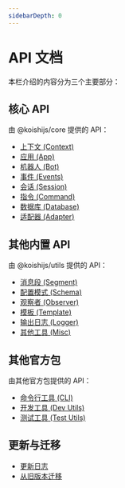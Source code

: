 ```yaml
---
sidebarDepth: 0
---
```


# API 文档

本栏介绍的内容分为三个主要部分：

## 核心 API

由 @koishijs/core 提供的 API：

- [上下文 (Context)](./core/context.md)
- [应用 (App)](./core/app.md)
- [机器人 (Bot)](./core/bot.md)
- [事件 (Events)](./core/events.md)
- [会话 (Session)](./core/session.md)
- [指令 (Command)](./core/command.md)
- [数据库 (Database)](./core/database.md)
- [适配器 (Adapter)](./core/adapter.md)

## 其他内置 API

由 @koishijs/utils 提供的 API：

- [消息段 (Segment)](./utils/segment.md)
- [配置模式 (Schema)](./utils/schema.md)
- [观察者 (Observer)](./utils/observer.md)
- [模板 (Template)](./utils/template.md)
- [输出日志 (Logger)](./utils/logger.md)
- [其他工具 (Misc)](./utils/misc.md)

## 其他官方包

由其他官方包提供的 API：

- [命令行工具 (CLI)](./misc/cli.md)
- [开发工具 (Dev Utils)](./misc/dev-utils.md)
- [测试工具 (Test Utils)](./misc/test-utils.md)

## 更新与迁移

- [更新日志](./changelog.md)
- [从旧版本迁移](./migration.md)
